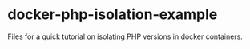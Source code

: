 # docker-php-isolation-example
Files for a quick tutorial on isolating PHP versions in docker containers.
